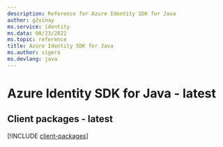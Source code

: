 ```yaml
---
description: Reference for Azure Identity SDK for Java
author: g2vinay
ms.service: identity
ms.data: 08/23/2022
ms.topic: reference
title: Azure Identity SDK for Java
ms.author: vigera
ms.devlang: java
---
```

# Azure Identity SDK for Java - latest

## Client packages - latest
[!INCLUDE [client-packages](identity-client-index.md)]